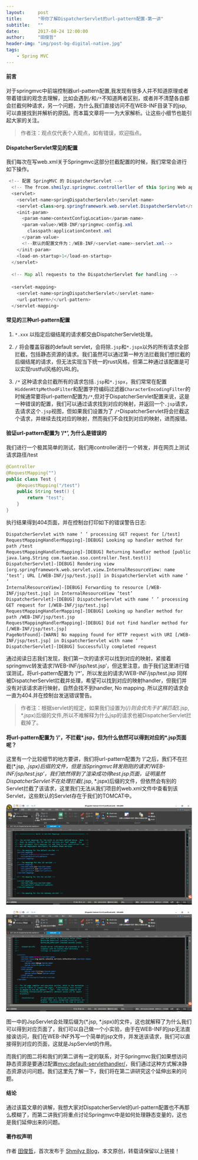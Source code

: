 ```yaml
---
layout:     post
title:      "带你了解DispatcherServlet的url-pattern配置-第一讲"
subtitle:   ""
date:       2017-08-24 12:00:00
author:     "田俊哲"
header-img: "img/post-bg-digital-native.jpg"
tags:
    - Spring MVC
---
```



	


#### 前言

对于springmvc中前端控制器url-pattern配置,我发现有很多人并不知道原理或者带着错误的观念去理解，比如会遇到`/`和`/*`不知道两者区别，或者并不清楚各自都会拦截何种请求，另一个问题，为什么我们直接访问不在WEB-INF目录下的jsp, 可以直接找到并解析的原因。而本篇文章将一一为大家解析。让这些小细节也能引起大家的关注。



> 作者注：观点仅代表个人观点，如有错误，欢迎指点。


#### DispatcherServlet常见的配置

我们每次在写web.xml关于Springmvc这部分拦截配置的时候，我们常常会进行如下操作。

```java
 <!-- 配置 SpringMVC 的 DispatcherServlet -->
  <!-- The frcom.shmilyz.springmvc.controllerller of this Spring Web application, responsible for handling all application requests -->
  <servlet>
    <servlet-name>springDispatcherServlet</servlet-name>
    <servlet-class>org.springframework.web.servlet.DispatcherServlet</servlet-class>
    <init-param>
      <param-name>contextConfigLocation</param-name>
      <param-value>/WEB-INF/springmvc-config.xml
        classpath:applicationContext.xml
      </param-value>
      <!--默认的配置文件为：/WEB-INF/<servlet-name>-servlet.xml-->
    </init-param>
    <load-on-startup>1</load-on-startup>
  </servlet>

  <!-- Map all requests to the DispatcherServlet for handling -->

  <servlet-mapping>
    <servlet-name>springDispatcherServlet</servlet-name>
    <url-pattern>/</url-pattern>
  </servlet-mapping>
```

#### 常见的三种url-pattern配置

1. `*.xxx` 以指定后缀结尾的请求都交由DispatcherServlet处理。

2. `/` 将会覆盖容器的default servlet，会将除`.jsp`和`*.jspx`以外的所有请求全部拦截，包括静态资源的请求。我们虽然可以通过第一种方法拦截我们想拦截的后缀结尾的请求，但无法实现当下统一的rust风格，但第二种通过该配置是可以实现rustful风格的URL的。

3. `/*` 这种请求会拦截所有的请求包括`.jsp`和`*.jspx`，我们常常在配置`HiddenHttpMethodFilter`和配置字符编码过滤器`CharacterEncodingFilter`的时候通常要将url-pattern配置为`/*`,但对于DispatcherServlet配置来说，这是一种错误的配置，我们可以通过请求找到对应的映射，并返回一个`.jsp`请求，去请求这个`.jsp`视图，但如果我们设置为了 `/*`DispatcherServlet将会拦截这个请求，并继续去找对应的映射，然而我们不会找到对应的映射，进而报错。


#### 验证url-pattern配置为 ‘/*’, 为什么是错误的

我们进行一个极其简单的测试，我们用controller进行一个转发，并在网页上测试请求路径/test

```java
@Controller
@RequestMapping("")
public class Test {
    @RequestMapping("/test")
    public String test() {
        return "test";
    }
}
```

执行结果得到404页面，并在控制台打印如下的错误警告日志:

```
DispatcherServlet with name ‘ ’ processing GET request for [/test] 
RequestMappingHandlerMapping]-[DEBUG] Looking up handler method for path /test 
RequestMappingHandlerMapping]-[DEBUG] Returning handler method [public java.lang.String com.taotao.sso.controller.Test.test()] 
DispatcherServlet]-[DEBUG] Rendering view [org.springframework.web.servlet.view.InternalResourceView: name ‘test’; URL [/WEB-INF/jsp/test.jsp]] in DispatcherServlet with name ‘ ’ 
InternalResourceView]-[DEBUG] Forwarding to resource [/WEB-INF/jsp/test.jsp] in InternalResourceView ‘test’ 
DispatcherServlet]-[DEBUG] DispatcherServlet with name ‘ ’ processing GET request for [/WEB-INF/jsp/test.jsp] 
RequestMappingHandlerMapping]-[DEBUG] Looking up handler method for path /WEB-INF/jsp/test.jsp 
RequestMappingHandlerMapping]-[DEBUG] Did not find handler method for [/WEB-INF/jsp/test.jsp] 
PageNotFound]-[WARN] No mapping found for HTTP request with URI [/WEB-INF/jsp/test.jsp] in DispatcherServlet with name ‘ ’ 
DispatcherServlet]-[DEBUG] Successfully completed request
```

通过阅读日志我们发现，我们第一次的请求可以找到对应的映射，紧接着springmvc转发请求’/WEB-INF/jsp/test.jsp’，但这里注意，由于我们这里进行错误测试，将url-pattern配置为 ‘/*’，所以发出的请求/WEB-INF/jsp/test.jsp 同样被DispatcherServlet拦截并处理，希望可以找到对应的映射handler，但我们并没有对该请求进行映射，自然会找不到handler, No mapping. 所以这样的请求会一直为404.并在控制台发送错误警告。


> 作者注：根据servlet的规定，如果我们设置为(/*)则会优先于扩展匹配(*.jsp, *.jspx)后缀的文件,所以不难解释为什么jsp的请求也被DispatcherServlet拦截掉了。



#### 将url-pattern配置为 ‘/’，不拦截*.jsp，但为什么依然可以得到对应的*.jsp页面呢？


这里有一个比较细节的地方要讲，我们将url-pattern配置为 ‘/’之后，我们不在拦截(*.jsp, *.jspx)后缀的文件，但是当Springmvc转发刚刚的请求’/WEB-INF/jsp/test.jsp’，我们依然得到了渲染成功得test.jsp页面，证明虽然DispatcherServlet不在处理拦截(*.jsp, *.jspx)后缀的文件，但依然会有别的Servlet拦截了该请求，这里我们无法从我们项目的web.xml文件中查看到该Servlet，这些默认的Servlet存在于我们的TOMCAT中。

![java-javascript](/img/in-post/DispatcherServlet/1.png)

![java-javascript](/img/in-post/DispatcherServlet/2.png)


图一中的JspServlet会处理后缀为(*.jsp, *.jspx)的文件，这也就解释了为什么我们可以得到对应页面了，我们可以自己做一个小实验，由于在WEB-INF的jsp无法直接诶访问，我们在WEB-INF外写一个简单的jsp文件，并发送该请求，我们可以直接得到对应的页面，这就是JspServlet的作用。


而我们的图二将和我们的第二讲有一定的联系，对于Springmvc我们如果想访问静态资源是要通过配置<mvc:default-servlethandler/>，我们通过这种方式解决静态资源访问问题。我们这里先了解一下，我们将在第二讲研究这个延伸出来的问题。





#### 结论

通过该篇文章的讲解，我想大家对DispatcherServlet的url-pattern配置也不再那么模糊了，而第二讲我们将重点讨论Springmvc中是如何处理静态变量的，这也是我们延伸出来的问题。






#### 著作权声明


作者 [田俊哲](https://shmilyz.github.io)，首次发布于 [Shmilyz Blog](https://shmilyz.github.io)，本文原创，转载请保留以上链接！

